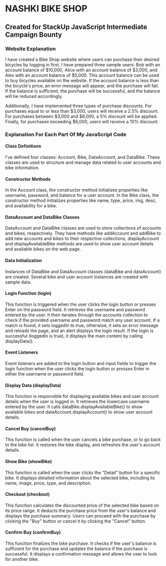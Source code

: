 # NASHKI BIKE SHOP
## Created for StackUp JavaScript Intermediate Campaign Bounty

### Website Explanation
I have created a Bike Shop website where users can purchase their desired bicycles by logging in first. I have prepared three sample users: Bob with an account balance of $10,000, Alice with an account balance of $3,000, and Alex with an account balance of $5,000. This account balance can be used to buy bicycles available on the website. If the account balance is less than the bicycle's price, an error message will appear, and the purchase will fail. If the balance is sufficient, the purchase will be successful, and the balance will be reduced accordingly.

Additionally, I have implemented three types of purchase discounts. For purchases equal to or less than $3,000, users will receive a 2.5% discount. For purchases between $3,000 and $6,000, a 5% discount will be applied. Finally, for purchases exceeding $6,000, users will receive a 10% discount.

###  Explanation For Each Part Of My JavaScript Code
#### Class Definitions
I've defined four classes: Account, Bike, DataAccount, and DataBike. These classes are used to structure and manage data related to user accounts and bike information.

#### Constructor Methods
In the Account class, the constructor method initializes properties like username, password, and balance for a user account. In the Bike class, the constructor method initializes properties like name, type, price, img, desc, and availability for a bike.

#### DataAccount and DataBike Classes
DataAccount and DataBike classes are used to store collections of accounts and bikes, respectively. They have methods like addAccount and addBike to add new accounts and bikes to their respective collections, displayAccount and displayAvailableBike methods are used to show user account details and available bikes on the web page.

#### Data Initialization
Instances of DataBike and DataAccount classes (dataBike and dataAccount) are created. Several bike and user account instances are created with sample data.

#### Login Function (login)
This function is triggered when the user clicks the login button or presses Enter on the password field. It retrieves the username and password entered by the user. It then iterates through the accounts collection to check if the provided username and password match any user account. If a match is found, it sets loggedIn to true, otherwise, it sets an error message and reloads the page, and an alert displays the login result. If the login is successful (loggedIn is true), it displays the main content by calling displayData().

#### Event Listeners
Event listeners are added to the login button and input fields to trigger the login function when the user clicks the login button or presses Enter in either the username or password field.

#### Display Data (displayData)
This function is responsible for displaying available bikes and user account details when the user is logged in. It retrieves the lowercase username entered by the user. It calls dataBike.displayAvailableBike() to show available bikes and dataAccount.displayAccount() to show user account details.

#### Cancel Buy (cancelBuy)
This function is called when the user cancels a bike purchase, or to go back to the bike list. It restores the bike display, and refreshes the user's account details.

#### Show Bike (showBike)
This function is called when the user clicks the "Detail" button for a specific bike. It displays detailed information about the selected bike, including its name, image, price, type, and description.

#### Checkout (checkout)
This function calculates the discounted price of the selected bike based on its price range. It deducts the purchase price from the user's balance and displays the purchase summary. Users can proceed with the purchase by clicking the "Buy" button or cancel it by clicking the "Cancel" button.

#### Confirm Buy (confirmBuy)
This function finalizes the bike purchase. It checks if the user's balance is sufficient for the purchase and updates the balance if the purchase is successful. It displays a confirmation message and allows the user to look for another bike.

